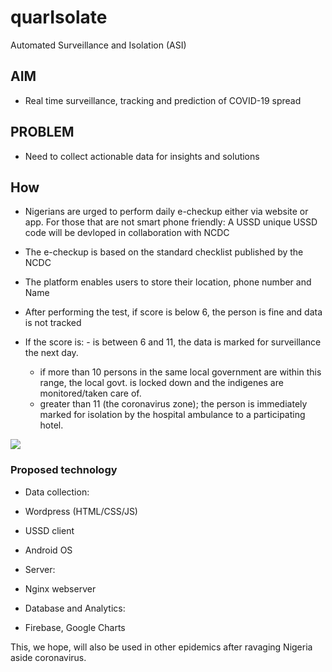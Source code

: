 # quarIsolate
Automated Surveillance and Isolation (ASI)

## AIM
- Real time surveillance, tracking and prediction of COVID-19 spread

## PROBLEM
- Need to collect actionable data for insights and solutions

## How
- Nigerians are urged to perform daily e-checkup either via website or app. For those that are not smart phone friendly: A USSD unique USSD code will be devloped in collaboration with NCDC
- The e-checkup is based on the standard checklist published by the NCDC
- The platform enables users to store their location, phone number and Name
- After performing the test, if score is below 6, the person is fine and data is not tracked

- If the score is: 
        - is between 6 and 11, the data is marked for surveillance the next day.
	- if more than 10 persons in the same local government are within this range, the local govt. is locked down 	and the indigenes are monitored/taken care of.
	- greater than 11 (the coronavirus zone); the person is immediately marked for isolation by the hospital ambulance to a participating hotel.

![](https://github.com/josoga2/quarIsolate/blob/master/ET0dGfiWkAAp3q8.jpeg)

### Proposed technology
- Data collection:
- Wordpress (HTML/CSS/JS)
- USSD client
- Android OS

- Server:
- Nginx webserver

- Database and Analytics:
- Firebase, Google Charts

This, we hope, will also be used in other epidemics after ravaging Nigeria aside coronavirus. 

